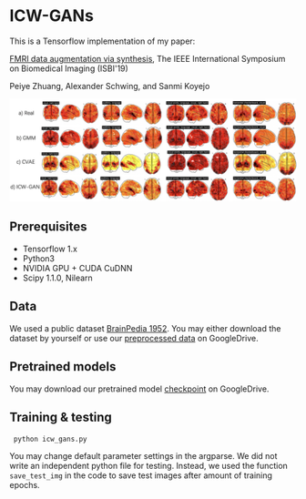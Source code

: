 # ICW-GANs
This is a Tensorflow implementation of my paper:

[FMRI data augmentation via synthesis](https://arxiv.org/abs/1907.06134), The IEEE International Symposium on Biomedical Imaging (ISBI'19)

Peiye Zhuang, Alexander Schwing, and Sanmi Koyejo

![Results](https://github.com/KelestZ/ICW-GANs/blob/master/misc/generated.png)

## Prerequisites

- Tensorflow 1.x
- Python3
- NVIDIA GPU + CUDA CuDNN
- Scipy 1.1.0, Nilearn

## Data

We used a public dataset [BrainPedia 1952](https://neurovault.org/collections/1952/). You may either download the dataset by yourself or use our [preprocessed data](https://drive.google.com/open?id=1nLHZsWR9XFBDIZOob5e_kHq3HV5B_37q) on GoogleDrive.

## Pretrained models

You may download our pretrained model [checkpoint](https://drive.google.com/open?id=1QTj8IOP3kw694k3gSo_HWTfScTafgO05) on GoogleDrive.

## Training & testing

```
 python icw_gans.py
```
You may change default parameter settings in the argparse. We did not write an independent python file for testing. Instead, we used the function `save_test_img` in the code to save test images after amount of training epochs.
